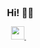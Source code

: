 <h2 align='center'>Hi! 👋🏾</h2>

<p align='center'>
<a href="https://twitter.com/AbelTra36641362">
  <img src="https://cdn0.iconfinder.com/data/icons/twitter-ui-flat/48/Twitter_UI-02-512.png" width="30px"/>
</a>&nbsp;&nbsp;
